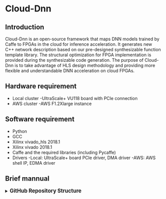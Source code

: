 # Cloud-Dnn

## Introduction
Cloud-Dnn is an open-source framework that maps DNN models trained by Caffe to FPGAs in the cloud for inference acceleration. It generates new C++ network description based on our pre-designed synthesizable function template library. The structural optimization for FPGA implementation is provided during the synthesizable code generation. The purpose of Cloud-Dnn is to take advantage of HLS design methodology and providing more flexible and understandable DNN acceleration on cloud FPGAs.

## Hardware requirement
- Local cluster
-UltraScale+ VU118 board with PCIe connection
- AWS cluster
-AWS F1.2Xlarge instance

## Software requirement
- Python
- GCC
- Xilinx vivado_hls 2018.1
- Xilinx vivado 2018.1
- Caffe and the required libraries (including Pycaffe)
- Drivers
-Local: UltraScale+ board PCIe driver, DMA driver
-AWS: AWS shell IP, EDMA driver

## Brief mannual

<details>
<summary><big><strong>GitHub Repository Structure</strong></big></summary>
```sh
CHaiDNN/
|
|-- LICENSE
|-- README.md
|-- netGenerator
|   |-- paramExtractor
|   |-- dse
|   `-- netGen
|-- scripts
|   |-- compile
|   |-- hls_impl
|   `-- mem_gen
|-- software
|   |-- local_acc
|   `-- cloud_acc
`-- fpga_cnn
    |-- src
    `-- testbench

```
</details>

